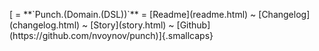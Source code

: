 <p class="navbar">
[ = **`Punch.(Domain.(DSL))`** = [Readme](readme.html) ~  [Changelog](changelog.html) ~ [Story](story.html) ~ [Github](https://github.com/nvoynov/punch)]{.smallcaps}
</p>
